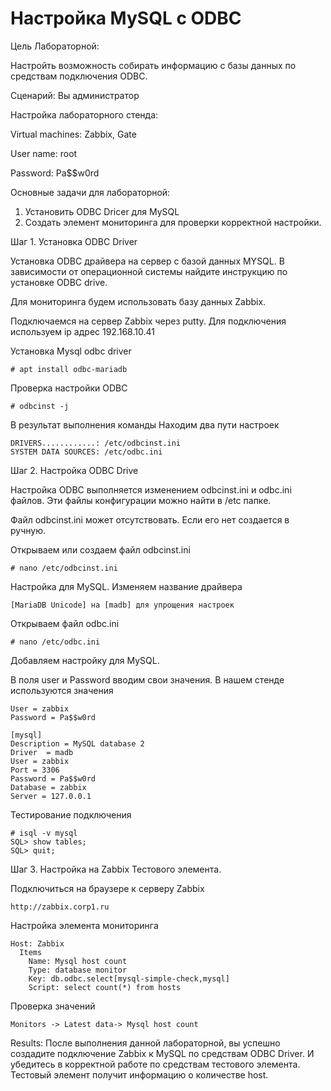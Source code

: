 # Настройка MySQL с ODBC

Цель Лабораторной:

Настройть возможность собирать информацию с базы данных по средствам подключения ODBC.

Сценарий:
Вы администратор 

Настройка лабораторного стенда:

Virtual machines: Zabbix, Gate

User name: root

Password: Pa$$w0rd

Основные задачи для лабораторной:

1. Установить ODBC Dricer для MySQL
2. Создать элемент мониторинга для проверки корректной настройки.

Шаг 1. Установка ODBC Driver

Установка ODBC драйвера на сервер c базой данных MYSQL.
В зависимости от операционной системы найдите инструкцию по установке ODBC drive.

Для мониторинга будем использовать базу данных Zabbix.

Подключаемся на сервер Zabbix через putty.
Для подключения используем ip адрес 192.168.10.41

Установка Mysql odbc driver
```
# apt install odbc-mariadb
```
Проверка настройки ODBC
```
# odbcinst -j
```
В результат выполнения команды 
Находим два пути настроек
```
DRIVERS............: /etc/odbcinst.ini
SYSTEM DATA SOURCES: /etc/odbc.ini
```
Шаг 2. Настройка ODBC Drive

Настройка ODBC выполняется изменением odbcinst.ini и odbc.ini файлов. Эти файлы конфигурации можно найти в /etc папке. 

Файл odbcinst.ini может отсутствовать. Если его нет создается в ручную.

Открываем или создаем файл odbcinst.ini
```
# nano /etc/odbcinst.ini
```
Настройка для MySQL. Изменяем название драйвера
```
[MariaDB Unicode] на [madb] для упрощения настроек
```
Открываем файл odbc.ini
```
# nano /etc/odbc.ini
```
Добавляем настройку для MySQL.

В поля user и Password вводим свои значения.
В нашем стенде используются значения 
```
User = zabbix
Password = Pa$$w0rd
```
```
[mysql]                       
Description = MySQL database 2                 
Driver  = madb                                
User = zabbix                                    
Port = 3306                                    
Password = Pa$$w0rd                           
Database = zabbix                             
Server = 127.0.0.1
```
Тестирование подключения 
```
# isql -v mysql
SQL> show tables;
SQL> quit;
```
Шаг 3. Настройка на Zabbix Тестового элемента.

Подключиться на браузере к серверу Zabbix
```
http://zabbix.corp1.ru
```
Настройка элемента мониторинга
```
Host: Zabbix
  Items
    Name: Mysql host count
    Type: database monitor
    Key: db.odbc.select[mysql-simple-check,mysql]
    Script: select count(*) from hosts
```
Проверка значений 
```
Monitors -> Latest data-> Mysql host count
```


Results: После выполнения данной лабораторной, вы успешно создадите подключение Zabbix к MySQL по средствам ODBC Driver.
И убедитесь в корректной работе по средствам тестового элемента. Тестовый элемент получит информацию о количестве host.


